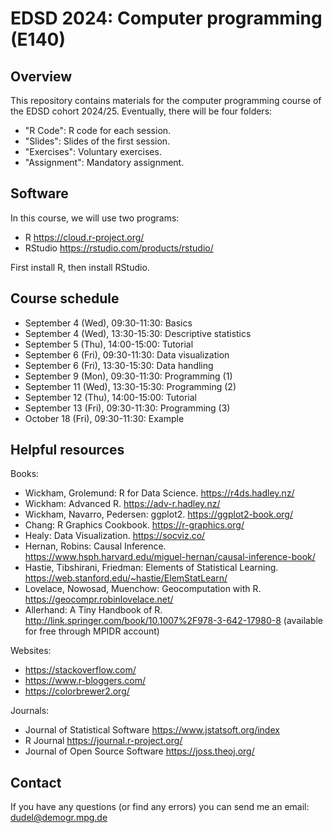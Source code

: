 # EDSD 2024: Computer programming (E140)

## Overview

This repository contains materials for the computer programming course of the EDSD cohort 2024/25. Eventually, there will be four folders:

* "R Code": R code for each session.
* "Slides": Slides of the first session.
* "Exercises": Voluntary exercises.  
* "Assignment": Mandatory assignment.

## Software

In this course, we will use two programs:

* R https://cloud.r-project.org/
* RStudio https://rstudio.com/products/rstudio/ 

First install R, then install RStudio.

## Course schedule

* September 4 (Wed), 09:30-11:30: Basics
* September 4 (Wed), 13:30-15:30: Descriptive statistics
* September 5 (Thu), 14:00-15:00: Tutorial 
* September 6 (Fri), 09:30-11:30: Data visualization
* September 6 (Fri), 13:30-15:30: Data handling
* September 9 (Mon), 09:30-11:30: Programming (1)
* September 11 (Wed), 13:30-15:30: Programming (2)
* September 12 (Thu), 14:00-15:00: Tutorial
* September 13 (Fri), 09:30-11:30: Programming (3)
* October 18 (Fri), 09:30-11:30: Example


## Helpful resources

Books:

* Wickham, Grolemund: R for Data Science. https://r4ds.hadley.nz/
* Wickham: Advanced R. https://adv-r.hadley.nz/
* Wickham, Navarro, Pedersen: ggplot2. https://ggplot2-book.org/ 
* Chang: R Graphics Cookbook. https://r-graphics.org/ 
* Healy: Data Visualization. https://socviz.co/ 
* Hernan, Robins: Causal Inference. https://www.hsph.harvard.edu/miguel-hernan/causal-inference-book/
* Hastie, Tibshirani, Friedman: Elements of Statistical Learning. https://web.stanford.edu/~hastie/ElemStatLearn/ 
* Lovelace, Nowosad, Muenchow: Geocomputation with R. https://geocompr.robinlovelace.net/ 
* Allerhand: A Tiny Handbook of R. http://link.springer.com/book/10.1007%2F978-3-642-17980-8 (available for free through MPIDR account)

Websites:

* https://stackoverflow.com/
* https://www.r-bloggers.com/ 
* https://colorbrewer2.org/

Journals:

* Journal of Statistical Software https://www.jstatsoft.org/index 
* R Journal https://journal.r-project.org/ 
* Journal of Open Source Software https://joss.theoj.org/

## Contact

If you have any questions (or find any errors) you can send me an email: dudel@demogr.mpg.de

